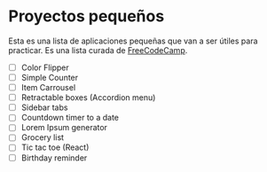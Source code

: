 # Proyectos pequeños

Esta es una lista de aplicaciones pequeñas que van a ser útiles para practicar. Es una lista curada de [FreeCodeCamp](https://www.freecodecamp.org/news/javascript'projects'for'beginners/).

- [ ] Color Flipper
- [ ] Simple Counter
- [ ] Item Carrousel
- [ ] Retractable boxes (Accordion menu)
- [ ] Sidebar tabs
- [ ] Countdown timer to a date
- [ ] Lorem Ipsum generator
- [ ] Grocery list
- [ ] Tic tac toe (React)
- [ ] Birthday reminder
